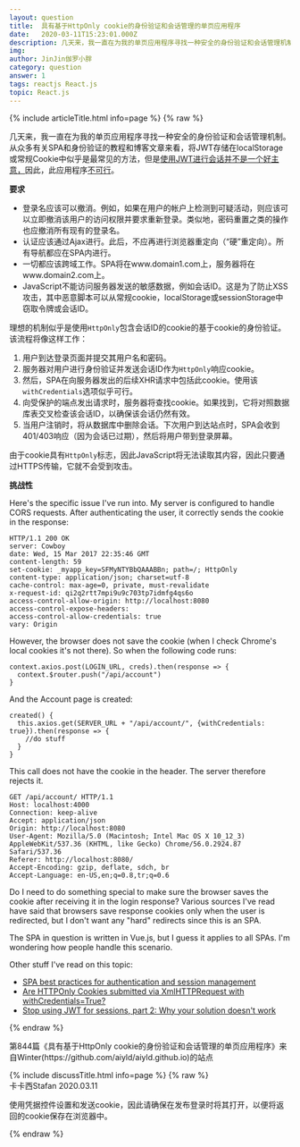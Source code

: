 ```yaml
---
layout: question
title:  具有基于HttpOnly cookie的身份验证和会话管理的单页应用程序
date:   2020-03-11T15:23:01.000Z
description: 几天来，我一直在为我的单页应用程序寻找一种安全的身份验证和会话管理机制。从众多有关SPA和身份验证的教程和博客文章来看，将JWT存储在localStora...
img: 
author: JinJin伽罗小胖
category: question
answer: 1
tags: reactjs React.js
topic: React.js
---
```

<div class="article-root">
  <div class="article">
    {% include articleTitle.html info=page %}
    {% raw %}
    <div class="article-content"><p><font style="vertical-align: inherit;"><font style="vertical-align: inherit;">几天来，我一直在为我的单页应用程序寻找一种安全的身份验证和会话管理机制。</font><font style="vertical-align: inherit;">从众多有关SPA和身份验证的教程和博客文章来看，将JWT存储在localStorage或常规Cookie中似乎是最常见的方法，但是</font></font><a href="http://cryto.net/~joepie91/blog/2016/06/13/stop-using-jwt-for-sessions/" rel="noreferrer"><font style="vertical-align: inherit;"><font style="vertical-align: inherit;">使用JWT进行会话并不是一个好主意，</font></font></a><font style="vertical-align: inherit;"><font style="vertical-align: inherit;">因此，此应用程序</font><a href="http://cryto.net/~joepie91/blog/2016/06/13/stop-using-jwt-for-sessions/" rel="noreferrer"><font style="vertical-align: inherit;">不可行</font></a><font style="vertical-align: inherit;">。</font></font></p>

<p><strong><font style="vertical-align: inherit;"><font style="vertical-align: inherit;">要求</font></font></strong></p>

<ul>
<li><font style="vertical-align: inherit;"><font style="vertical-align: inherit;">登录名应该可以撤消。</font><font style="vertical-align: inherit;">例如，如果在用户的帐户上检测到可疑活动，则应该可以立即撤消该用户的访问权限并要求重新登录。类似地，密码重置之类的操作也应撤消所有现有的登录名。</font></font></li>
<li><font style="vertical-align: inherit;"><font style="vertical-align: inherit;">认证应该通过Ajax进行。</font><font style="vertical-align: inherit;">此后，不应再进行浏览器重定向（“硬”重定向）。</font><font style="vertical-align: inherit;">所有导航都应在SPA内进行。</font></font></li>
<li><font style="vertical-align: inherit;"><font style="vertical-align: inherit;">一切都应该跨域工作。</font><font style="vertical-align: inherit;">SPA将在www.domain1.com上，服务器将在www.domain2.com上。</font></font></li>
<li><font style="vertical-align: inherit;"><font style="vertical-align: inherit;">JavaScript不能访问服务器发送的敏感数据，例如会话ID。</font><font style="vertical-align: inherit;">这是为了防止XSS攻击，其中恶意脚本可以从常规cookie，localStorage或sessionStorage中窃取令牌或会话ID。</font></font></li>
</ul>

<p><font style="vertical-align: inherit;"><font style="vertical-align: inherit;">理想的机制似乎是使用</font></font><code>HttpOnly</code><font style="vertical-align: inherit;"><font style="vertical-align: inherit;">包含会话ID的</font><font style="vertical-align: inherit;">cookie的基于cookie的身份验证</font><font style="vertical-align: inherit;">。</font><font style="vertical-align: inherit;">该流程将像这样工作：</font></font></p>

<ol>
<li><font style="vertical-align: inherit;"><font style="vertical-align: inherit;">用户到达登录页面并提交其用户名和密码。</font></font></li>
<li><font style="vertical-align: inherit;"><font style="vertical-align: inherit;">服务器对用户进行身份验证并发送会话ID作为</font></font><code>HttpOnly</code><font style="vertical-align: inherit;"><font style="vertical-align: inherit;">响应cookie。</font></font></li>
<li><font style="vertical-align: inherit;"><font style="vertical-align: inherit;">然后，SPA在向服务器发出的后续XHR请求中包括此cookie。</font><font style="vertical-align: inherit;">使用该</font></font><code>withCredentials</code><font style="vertical-align: inherit;"><font style="vertical-align: inherit;">选项</font><font style="vertical-align: inherit;">似乎可行</font><font style="vertical-align: inherit;">。</font></font></li>
<li><font style="vertical-align: inherit;"><font style="vertical-align: inherit;">向受保护的端点发出请求时，服务器将查找cookie。</font><font style="vertical-align: inherit;">如果找到，它将对照数据库表交叉检查该会话ID，以确保该会话仍然有效。</font></font></li>
<li><font style="vertical-align: inherit;"><font style="vertical-align: inherit;">当用户注销时，将从数据库中删除会话。</font><font style="vertical-align: inherit;">下次用户到达站点时，SPA会收到401/403响应（因为会话已过期），然后将用户带到登录屏幕。</font></font></li>
</ol>

<p><font style="vertical-align: inherit;"><font style="vertical-align: inherit;">由于cookie具有</font></font><code>HttpOnly</code><font style="vertical-align: inherit;"><font style="vertical-align: inherit;">标志，因此JavaScript将无法读取其内容，因此只要通过HTTPS传输，它就不会受到攻击。</font></font></p>

<p><strong><font style="vertical-align: inherit;"><font style="vertical-align: inherit;">挑战性</font></font></strong></p>

<p>Here's the specific issue I've run into. My server is configured to handle CORS requests. After authenticating the user, it correctly sends the cookie in the response:</p>

<pre><code>HTTP/1.1 200 OK<font></font>
server: Cowboy<font></font>
date: Wed, 15 Mar 2017 22:35:46 GMT<font></font>
content-length: 59<font></font>
set-cookie: _myapp_key=SFMyNTYBbQAAABBn; path=/; HttpOnly<font></font>
content-type: application/json; charset=utf-8<font></font>
cache-control: max-age=0, private, must-revalidate<font></font>
x-request-id: qi2q2rtt7mpi9u9c703tp7idmfg4qs6o<font></font>
access-control-allow-origin: http://localhost:8080<font></font>
access-control-expose-headers: <font></font>
access-control-allow-credentials: true<font></font>
vary: Origin<font></font>
</code></pre>

<p>However, the browser does not save the cookie (when I check Chrome's local cookies it's not there). So when the following code runs:</p>

<pre><code>context.axios.post(LOGIN_URL, creds).then(response =&gt; {<font></font>
  context.$router.push("/api/account")<font></font>
}<font></font>
</code></pre>

<p>And the Account page is created:</p>

<pre><code>created() {<font></font>
  this.axios.get(SERVER_URL + "/api/account/", {withCredentials: true}).then(response =&gt; {<font></font>
    //do stuff<font></font>
  }<font></font>
}<font></font>
</code></pre>

<p>This call does not have the cookie in the header. The server therefore rejects it.</p>

<pre><code>GET /api/account/ HTTP/1.1<font></font>
Host: localhost:4000<font></font>
Connection: keep-alive<font></font>
Accept: application/json<font></font>
Origin: http://localhost:8080<font></font>
User-Agent: Mozilla/5.0 (Macintosh; Intel Mac OS X 10_12_3) AppleWebKit/537.36 (KHTML, like Gecko) Chrome/56.0.2924.87 Safari/537.36<font></font>
Referer: http://localhost:8080/<font></font>
Accept-Encoding: gzip, deflate, sdch, br<font></font>
Accept-Language: en-US,en;q=0.8,tr;q=0.6<font></font>
</code></pre>

<p>Do I need to do something special to make sure the browser saves the cookie after receiving it in the login response? Various sources I've read have said that browsers save response cookies only when the user is redirected, but I don't want any "hard" redirects since this is an SPA.</p>

<p>The SPA in question is written in Vue.js, but I guess it applies to all SPAs. I'm wondering how people handle this scenario.</p>

<p>Other stuff I've read on this topic:</p>

<ul>
<li><a href="https://stackoverflow.com/questions/20963273/spa-best-practices-for-authentication-and-session-management">SPA best practices for authentication and session management</a></li>
<li><a href="https://security.stackexchange.com/questions/53359/are-httponly-cookies-submitted-via-xmlhttprequest-with-withcredentials-true">Are HTTPOnly Cookies submitted via XmlHTTPRequest with withCredentials=True?</a></li>
<li><a href="http://cryto.net/~joepie91/blog/2016/06/19/stop-using-jwt-for-sessions-part-2-why-your-solution-doesnt-work/" rel="noreferrer">Stop using JWT for sessions, part 2: Why your solution doesn't work</a></li>
</ul></div>
    {% endraw %}
  </div>
  <p class="winter_mark">第844篇《具有基于HttpOnly cookie的身份验证和会话管理的单页应用程序》来自Winter(https://github.com/aiyld/aiyld.github.io)的站点</p>
  <div class="discuss-wrapper">
    {% include discussTitle.html info=page %}
    {% raw %}
    <div class="discuss-list">
    <div class="discuss-item">
        <div class="discuss-parent">
          <div class="discuss-meta">
            <span class="discuss-user">卡卡西Stafan</span>
            <span class="discuss-time">2020.03.11</span>
          </div>
          <div class="discuss-comment"><p><font style="vertical-align: inherit;"><font style="vertical-align: inherit;">使用凭据控件设置和发送cookie，因此请确保在发布登录时将其打开，以便将返回的cookie保存在浏览器中。</font></font></p></div>
        </div></div>
    </div>
    {% endraw %}
  </div>
<div>

